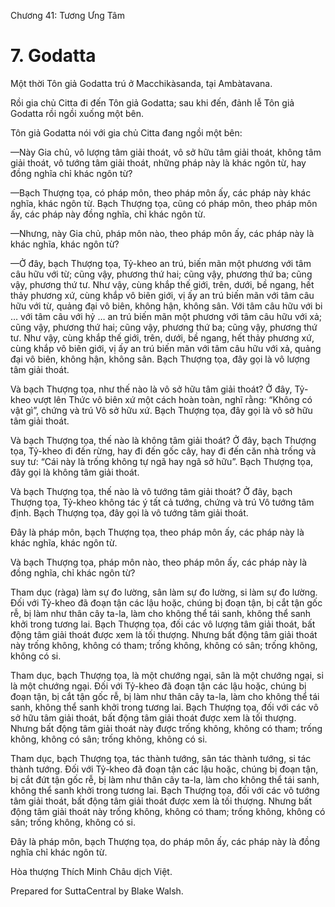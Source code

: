  

Chương 41: Tương Ưng Tâm

# 7\. Godatta

Một thời Tôn giả Godatta trú ở Macchikàsanda, tại Ambàtavana.

Rồi gia chủ Citta đi đến Tôn giả Godatta; sau khi đến, đảnh lễ Tôn giả Godatta rồi ngồi xuống một bên.

Tôn giả Godatta nói với gia chủ Citta đang ngồi một bên:

—Này Gia chủ, vô lượng tâm giải thoát, vô sở hữu tâm giải thoát, không tâm giải thoát, vô tướng tâm giải thoát, những pháp này là khác ngôn từ, hay đồng nghĩa chỉ khác ngôn từ?

—Bạch Thượng tọa, có pháp môn, theo pháp môn ấy, các pháp này khác nghĩa, khác ngôn từ. Bạch Thượng tọa, cũng có pháp môn, theo pháp môn ấy, các pháp này đồng nghĩa, chỉ khác ngôn từ.

—Nhưng, này Gia chủ, pháp môn nào, theo pháp môn ấy, các pháp này là khác nghĩa, khác ngôn từ?

—Ở đây, bạch Thượng tọa, Tỷ-kheo an trú, biến mãn một phương với tâm câu hữu với từ; cũng vậy, phương thứ hai; cũng vậy, phương thứ ba; cũng vậy, phương thứ tư. Như vậy, cùng khắp thế giới, trên, dưới, bề ngang, hết thảy phương xứ, cùng khắp vô biên giới, vị ấy an trú biến mãn với tâm câu hữu với từ, quảng đại vô biên, không hận, không sân. Với tâm câu hữu với bi … với tâm câu với hỷ … an trú biến mãn một phương với tâm câu hữu với xả; cũng vậy, phương thứ hai; cũng vậy, phương thứ ba; cũng vậy, phương thứ tư. Như vậy, cùng khắp thế giới, trên, dưới, bề ngang, hết thảy phương xứ, cùng khắp vô biên giới, vị ấy an trú biến mãn với tâm câu hữu với xả, quảng đại vô biên, không hận, không sân. Bạch Thượng tọa, đây gọi là vô lượng tâm giải thoát.

Và bạch Thượng tọa, như thế nào là vô sở hữu tâm giải thoát? Ở đây, Tỷ-kheo vượt lên Thức vô biên xứ một cách hoàn toàn, nghĩ rằng: “Không có vật gì”, chứng và trú Vô sở hữu xứ. Bạch Thượng tọa, đây gọi là vô sở hữu tâm giải thoát.

Và bạch Thượng tọa, thế nào là không tâm giải thoát? Ở đây, bạch Thượng tọa, Tỷ-kheo đi đến rừng, hay đi đến gốc cây, hay đi đến căn nhà trống và suy tư: “Cái này là trống không tự ngã hay ngã sở hữu”. Bạch Thượng tọa, đây gọi là không tâm giải thoát.

Và bạch Thượng tọa, thế nào là vô tướng tâm giải thoát? Ở đây, bạch Thượng tọa, Tỷ-kheo không tác ý tất cả tướng, chứng và trú Vô tướng tâm định. Bạch Thượng tọa, đây gọi là vô tướng tâm giải thoát.

Ðây là pháp môn, bạch Thượng tọa, theo pháp môn ấy, các pháp này là khác nghĩa, khác ngôn từ.

Và bạch Thượng tọa, pháp môn nào, theo pháp môn ấy, các pháp này là đồng nghĩa, chỉ khác ngôn từ?

Tham dục (ràga) làm sự đo lường, sân làm sự đo lường, si làm sự đo lường. Ðối với Tỷ-kheo đã đoạn tận các lậu hoặc, chúng bị đoạn tận, bị cắt tận gốc rễ, bị làm như thân cây ta-la, làm cho không thể tái sanh, không thể sanh khởi trong tương lai. Bạch Thượng tọa, đối các vô lượng tâm giải thoát, bất động tâm giải thoát được xem là tối thượng. Nhưng bất động tâm giải thoát này trống không, không có tham; trống không, không có sân; trống không, không có si.

Tham dục, bạch Thượng tọa, là một chướng ngại, sân là một chướng ngại, si là một chướng ngại. Ðối với Tỷ-kheo đã đoạn tận các lậu hoặc, chúng bị đoạn tận, bị cắt tận gốc rễ, bị làm như thân cây ta-la, làm cho không thể tái sanh, không thể sanh khởi trong tương lai. Bạch Thượng tọa, đối với các vô sở hữu tâm giải thoát, bất động tâm giải thoát được xem là tối thượng. Nhưng bất động tâm giải thoát này được trống không, không có tham; trống không, không có sân; trống không, không có si.

Tham dục, bạch Thượng tọa, tác thành tướng, sân tác thành tướng, si tác thành tướng. Ðối với Tỷ-kheo đã đoạn tận các lậu hoặc, chúng bị đoạn tận, bị cắt đứt tận gốc rễ, bị làm như thân cây ta-la, làm cho không thể tái sanh, không thể sanh khởi trong tương lai. Bạch Thượng tọa, đối với các vô tướng tâm giải thoát, bất động tâm giải thoát được xem là tối thượng. Nhưng bất động tâm giải thoát này trống không, không có tham; trống không, không có sân; trống không, không có si.

Ðây là pháp môn, bạch Thượng tọa, do pháp môn ấy, các pháp này là đồng nghĩa chỉ khác ngôn từ.

Hòa thượng Thích Minh Châu dịch Việt.

Prepared for SuttaCentral by Blake Walsh.